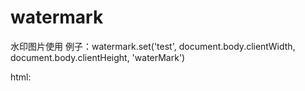 # watermark
水印图片使用
例子：watermark.set('test', document.body.clientWidth, document.body.clientHeight, 'waterMark')

html: <div id="waterMark"></div> 

